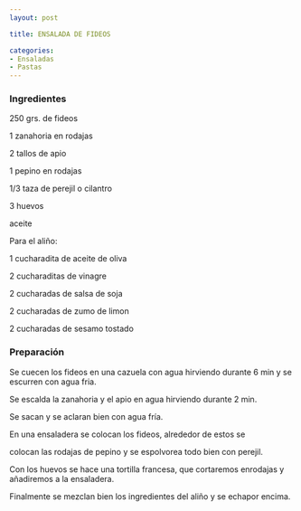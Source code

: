 ```yaml
---
layout: post

title: ENSALADA DE FIDEOS

categories:
- Ensaladas
- Pastas
---
```

<h3>Ingredientes</h3>
250 grs. de fideos

1 zanahoria en rodajas

2 tallos de apio

1 pepino en rodajas

1/3 taza de perejil o cilantro

3 huevos

aceite

Para el aliño:

1 cucharadita de aceite de oliva

2 cucharaditas de vinagre

2 cucharadas de salsa de soja

2 cucharadas de zumo de limon

2 cucharadas de sesamo tostado

<h3>Preparación</h3>
Se cuecen los fideos en una cazuela con agua hirviendo durante 6 min y se escurren con agua fria.

Se escalda la zanahoria y el apio en agua hirviendo durante 2 min.

Se sacan y se aclaran bien con agua fría.

En una ensaladera se colocan los fideos, alrededor de estos se

colocan las rodajas de pepino y se espolvorea todo bien con perejil.

Con los huevos se hace una tortilla francesa, que cortaremos enrodajas y añadiremos a la ensaladera.

Finalmente se mezclan bien los ingredientes del aliño y se echapor encima.